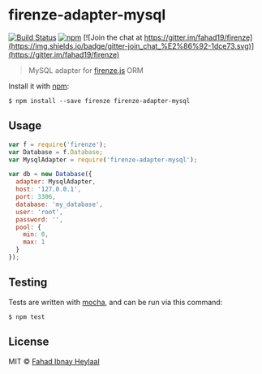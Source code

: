 # firenze-adapter-mysql

[![Build Status](https://secure.travis-ci.org/fahad19/firenze-adapter-mysql.png?branch=master)](http://travis-ci.org/fahad19/firenze-adapter-mysql) [![npm](https://img.shields.io/npm/v/firenze-adapter-mysql.svg)](https://www.npmjs.com/package/firenze-adapter-mysql) [![Join the chat at https://gitter.im/fahad19/firenze](https://img.shields.io/badge/gitter-join_chat_%E2%86%92-1dce73.svg)](https://gitter.im/fahad19/firenze)

> MySQL adapter for [firenze.js](https://github.com/fahad19/firenze) ORM

Install it with [npm](https://www.npmjs.com):

```
$ npm install --save firenze firenze-adapter-mysql
```

## Usage

```js
var f = require('firenze');
var Database = f.Database;
var MysqlAdapter = require('firenze-adapter-mysql');

var db = new Database({
  adapter: MysqlAdapter,
  host: '127.0.0.1',
  port: 3306,
  database: 'my_database',
  user: 'root',
  password: '',
  pool: {
    min: 0,
    max: 1
  }
});
```

## Testing

Tests are written with [mocha](http://mochajs.org/), and can be run via this command:

```
$ npm test
```

## License

MIT © [Fahad Ibnay Heylaal](http://fahad19.com)
